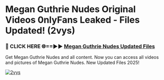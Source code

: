 # Megan Guthrie Nudes Original Videos 0nlyFans Leaked - Files Updated! (2vys)

<h3>🔴 CLICK HERE 🌐==►► <a href="https://tinyurl.com/52m3yx9h" rel="nofollow">Megan Guthrie Nudes Updated Files</a></h3>

Get Megan Guthrie Nudes and all content. Now you can access all videos and pictures of Megan Guthrie Nudes. New Updated Files 2025!

[![2vys](https://i.imgur.com/TnHtlc8.gif)](https://tinyurl.com/52m3yx9h)
